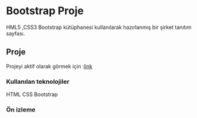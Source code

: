# Bootstrap Proje

HML5 ,CSS3 Bootstrap kütüphanesi kullanılarak hazırlanmış bir şirket tanıtım sayfası.

## Proje 

Projeyi aktif olarak görmek için :[link ](https://sevimaydin.github.io/Bootstrap-proje3/)


### Kullanılan teknolojiler

HTML CSS Bootstrap

### Ön izleme
![](  )
